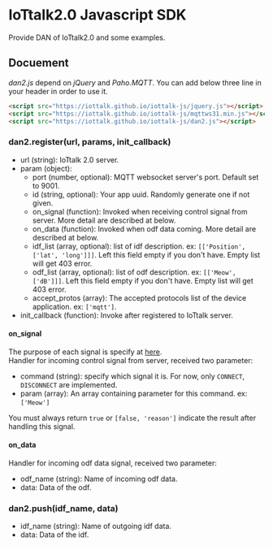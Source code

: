 # IoTtalk2.0 Javascript SDK

Provide DAN of IoTtalk2.0 and some examples.  

## Docuement

_dan2.js_ depend on _jQuery_ and _Paho.MQTT_. You can add below three line in your header in order to use it.
```html
<script src="https://iottalk.github.io/iottalk-js/jquery.js"></script>
<script src="https://iottalk.github.io/iottalk-js/mqttws31.min.js"></script>
<script src="https://iottalk.github.io/iottalk-js/dan2.js"></script>
```

### dan2.register(url, params, init_callback)
- url (string): IoTtalk 2.0 server.
- param (object): 
	- port (number, optional): MQTT websocket server's port. Default set to 9001.
	- id (string, optional): Your app uuid. Randomly generate one if not given.
	- on_signal (function): Invoked when receiving control signal from server. More detail are described at below.
	- on_data (function): Invoked when odf data coming. More detail are described at below.
	- idf_list (array, optional): list of idf description. ex: `[['Position', ['lat', 'long']]]`. Left this field empty if you don't have. Empty list will get 403 error.
	- odf_list (array, optional): list of odf description. ex: `[['Meow', ['dB']]]`. Left this field empty if you don't have. Empty list will get 403 error.
	- accept_protos (array): The accepted protocols list of the device application. ex: `['mqtt']`.
- init_callback (function): Invoke after registered to IoTtalk server.

#### on_signal
The purpose of each signal is specify at [here](http://iottalk-spec.readthedocs.io/en/latest/protos/res_control_proto.html#control-signal).  
Handler for incoming control signal from server, received two parameter:  
- command (string): specify which signal it is. For now, only `CONNECT`, `DISCONNECT` are implemented.
- param (array): An array containing parameter for this command. ex: `['Meow']`  

You must always return `true` or `[false, 'reason']` indicate the result after handling this signal.  

#### on_data
Handler for incoming odf data signal, received two parameter:  
- odf_name (string): Name of incoming odf data.
- data: Data of the odf.

### dan2.push(idf_name, data)
- idf_name (string): Name of outgoing idf data.
- data: Data of the idf.
